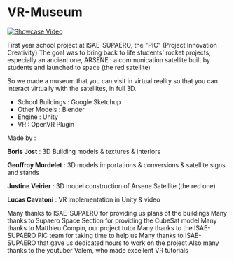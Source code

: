 # VR-Museum

[![Showcase Video](https://img.youtube.com/vi/9uBys3w2hmw/0.jpg)](https://www.youtube.com/watch?v=9uBys3w2hmw)

First year school project at ISAE-SUPAERO, the "PIC" (Project Innovation Creativity)
The goal was to bring back to life students' rocket projects, especially an ancient one, ARSENE :  a communication satellite built by students and launched to space (the red satellite)

So we made a museum that you can visit in virtual reality so that you can interact virtually with the satellites, in full 3D.

- School Buildings : Google Sketchup
- Other Models : Blender
- Engine : Unity
- VR : OpenVR Plugin

Made by :

**Boris Jost** : 
3D Building models & textures & interiors

**Geoffroy Mordelet** : 
3D models importations & conversions & satellite signs and stands 

**Justine Veirier** : 
3D model construction of Arsene Satellite (the red one)

**Lucas Cavatoni** : 
VR implementation in Unity & video 



Many thanks to ISAE-SUPAERO for providing us plans of the buildings
Many thanks to Supaero Space Section for providing the CubeSat model
Many thanks to Matthieu Compin, our project tutor
Many thanks to the ISAE-SUPAERO PIC team for taking time to help us
Many thanks to ISAE-SUPAERO that gave us dedicated hours to work on the project
Also many thanks to the youtuber Valem, who made excellent VR tutorials
